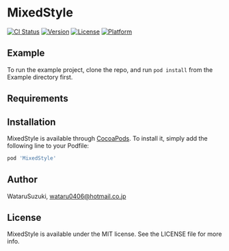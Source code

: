 # MixedStyle

[![CI Status](https://img.shields.io/travis/WataruSuzuki/MixedStyle.svg?style=flat)](https://travis-ci.org/WataruSuzuki/MixedStyle)
[![Version](https://img.shields.io/cocoapods/v/MixedStyle.svg?style=flat)](https://cocoapods.org/pods/MixedStyle)
[![License](https://img.shields.io/cocoapods/l/MixedStyle.svg?style=flat)](https://cocoapods.org/pods/MixedStyle)
[![Platform](https://img.shields.io/cocoapods/p/MixedStyle.svg?style=flat)](https://cocoapods.org/pods/MixedStyle)

## Example

To run the example project, clone the repo, and run `pod install` from the Example directory first.

## Requirements

## Installation

MixedStyle is available through [CocoaPods](https://cocoapods.org). To install
it, simply add the following line to your Podfile:

```ruby
pod 'MixedStyle'
```

## Author

WataruSuzuki, wataru0406@hotmail.co.jp

## License

MixedStyle is available under the MIT license. See the LICENSE file for more info.
